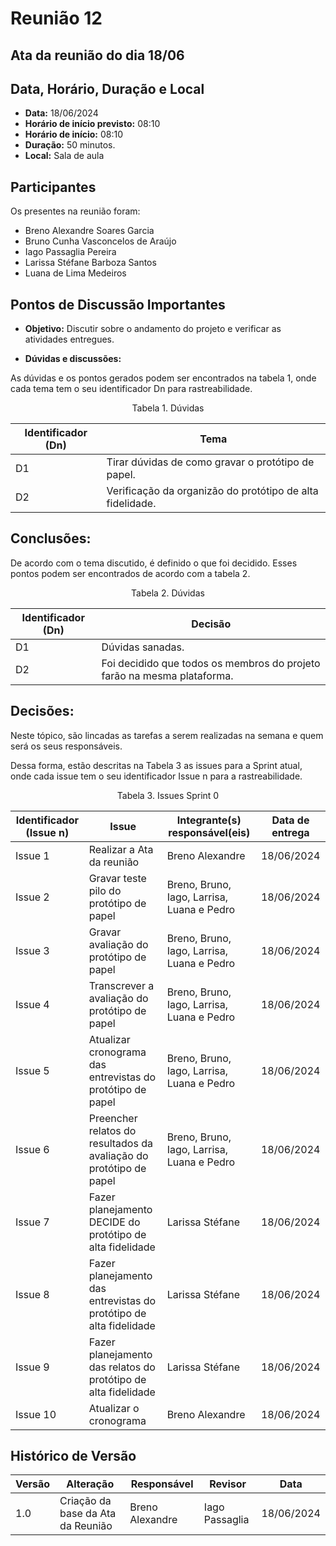 # Reunião 12

## Ata da reunião do dia 18/06

## Data, Horário, Duração e Local

- **Data:** 18/06/2024
- **Horário de início previsto:** 08:10
- **Horário de início:** 08:10
- **Duração:** 50 minutos.
- **Local:** Sala de aula 

## Participantes

Os presentes na reunião foram:

- Breno Alexandre Soares Garcia
- Bruno Cunha Vasconcelos de Araújo
- Iago Passaglia Pereira
- Larissa Stéfane Barboza Santos
- Luana de Lima Medeiros

## Pontos de Discussão Importantes

- **Objetivo:** Discutir sobre o andamento do projeto e verificar as atividades entregues.

- **Dúvidas e discussões:**

As dúvidas e os pontos gerados podem ser encontrados na tabela 1, onde cada tema tem o seu identificador Dn para rastreabilidade.

<p align="center"> Tabela 1. Dúvidas </p>

| Identificador (Dn) | Tema                                      |
| -  | -                                                         |
| D1 | Tirar dúvidas de como gravar o protótipo de papel.        | 
| D2 | Verificação da organizão do protótipo de alta fidelidade. |

## Conclusões: 

De acordo com o tema discutido, é definido o que foi decidido. Esses pontos podem ser encontrados de acordo com a tabela 2.

<p align="center"> Tabela 2. Dúvidas </p>

| Identificador (Dn) | Decisão |
| - | - |
| D1 | Dúvidas sanadas. |
| D2 | Foi decidido que todos os membros do projeto farão na mesma plataforma. | 


## Decisões:

Neste tópico, são lincadas as tarefas a serem realizadas na semana e quem será os seus responsáveis.

Dessa forma, estão descritas na Tabela 3 as issues para a Sprint atual, onde cada issue tem o seu identificador Issue n para a rastreabilidade.

<p align="center"> Tabela 3. Issues Sprint 0 </p>

| Identificador (Issue n) | Issue | Integrante(s) responsável(eis) | Data de entrega |
| - | - | - | - |
| Issue 1  | Realizar a Ata da reunião                                          | Breno Alexandre                            | 18/06/2024 |
| Issue 2  | Gravar teste pilo do protótipo de papel                            | Breno, Bruno, Iago, Larrisa, Luana e Pedro | 18/06/2024 |
| Issue 3  | Gravar avaliação do protótipo de papel                             | Breno, Bruno, Iago, Larrisa, Luana e Pedro | 18/06/2024 |
| Issue 4  | Transcrever a avaliação do protótipo de papel                      | Breno, Bruno, Iago, Larrisa, Luana e Pedro | 18/06/2024 |
| Issue 5  | Atualizar cronograma das entrevistas do protótipo de papel         | Breno, Bruno, Iago, Larrisa, Luana e Pedro | 18/06/2024 |
| Issue 6  | Preencher relatos do resultados da avaliação do protótipo de papel | Breno, Bruno, Iago, Larrisa, Luana e Pedro | 18/06/2024 |
| Issue 7  | Fazer planejamento DECIDE do protótipo de alta fidelidade          | Larissa Stéfane                            | 18/06/2024 |
| Issue 8  | Fazer planejamento das entrevistas do protótipo de alta fidelidade | Larissa Stéfane                            | 18/06/2024 |
| Issue 9  | Fazer planejamento das relatos do protótipo de alta fidelidade     | Larissa Stéfane                            | 18/06/2024 |
| Issue 10 | Atualizar o cronograma                                             | Breno Alexandre                            | 18/06/2024 |


## Histórico de Versão

| Versão | Alteração                                                                  | Responsável     | Revisor         | Data       |
| ------ | -------------------------------------------------------------------------- | --------------- | --------------- | ---------- |
| 1.0    | Criação da base da Ata da Reunião                                          | Breno Alexandre | Iago Passaglia | 18/06/2024 |
